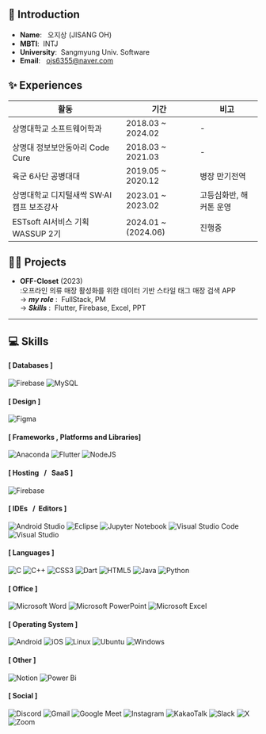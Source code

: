 ## 👋 Introduction
- **Name**:&nbsp;&nbsp; 오지상 (JISANG OH)
- **MBTI**:&nbsp;&nbsp;INTJ
- **University**:&nbsp;&nbsp;Sangmyung Univ. Software
- **Email**:&nbsp;&nbsp; ojs6355@naver.com

## ✨ Experiences
|활동|기간|비고|
|---|---|---|
|상명대학교 소프트웨어학과|2018.03 ~ 2024.02|-|
|상명대 정보보안동아리 Code Cure|2018.03 ~ 2021.03|-|
|육군 6사단 공병대대|2019.05 ~ 2020.12|병장 만기전역|
|상명대학교 디지털새싹 SW·AI 캠프 보조강사|2023.01 ~ 2023.02|고등심화반, 해커톤 운영|
|ESTsoft AI서비스 기획 WASSUP 2기|2024.01 ~ (2024.06)|진행중|

## 🧑‍💻 Projects
- **OFF-Closet**&nbsp;(2023) <br>
:오프라인 의류 매장 활성화를 위한 데이터 기반 스타일 태그 매장 검색 APP  <br>
&#8594; ***my role***&nbsp;:&nbsp;&nbsp;FullStack, PM<br>
&#8594; ***Skills***&nbsp;:&nbsp;&nbsp;Flutter, Firebase, Excel, PPT<br>

---
## 💻 Skills

#### [ Databases ]
![Firebase](https://img.shields.io/badge/Firebase-039BE5?style=for-the-badge&logo=Firebase&logoColor=white)
![MySQL](https://img.shields.io/badge/mysql-%2300f.svg?style=for-the-badge&logo=mysql&logoColor=white)

#### [ Design ]
![Figma](https://img.shields.io/badge/figma-%23F24E1E.svg?style=for-the-badge&logo=figma&logoColor=white)

#### [ Frameworks&nbsp;,&nbsp;Platforms and Libraries]
![Anaconda](https://img.shields.io/badge/Anaconda-%2344A833.svg?style=for-the-badge&logo=anaconda&logoColor=white)
![Flutter](https://img.shields.io/badge/Flutter-%2302569B.svg?style=for-the-badge&logo=Flutter&logoColor=white)
![NodeJS](https://img.shields.io/badge/node.js-6DA55F?style=for-the-badge&logo=node.js&logoColor=white)

#### [ Hosting &nbsp;&nbsp;/&nbsp;&nbsp; SaaS ]
![Firebase](https://img.shields.io/badge/firebase-%23039BE5.svg?style=for-the-badge&logo=firebase)

#### [ IDEs &nbsp;&nbsp;/&nbsp;&nbsp;Editors ]
![Android Studio](https://img.shields.io/badge/Android%20Studio-3DDC84.svg?style=for-the-badge&logo=android-studio&logoColor=white)
![Eclipse](https://img.shields.io/badge/Eclipse-FE7A16.svg?style=for-the-badge&logo=Eclipse&logoColor=white)
![Jupyter Notebook](https://img.shields.io/badge/jupyter-%23FA0F00.svg?style=for-the-badge&logo=jupyter&logoColor=white)
![Visual Studio Code](https://img.shields.io/badge/Visual%20Studio%20Code-0078d7.svg?style=for-the-badge&logo=visual-studio-code&logoColor=white)
![Visual Studio](https://img.shields.io/badge/Visual%20Studio-5C2D91.svg?style=for-the-badge&logo=visual-studio&logoColor=white)

#### [ Languages ]
![C](https://img.shields.io/badge/c-%2300599C.svg?style=for-the-badge&logo=c&logoColor=white)
![C++](https://img.shields.io/badge/c++-%2300599C.svg?style=for-the-badge&logo=c%2B%2B&logoColor=white)
![CSS3](https://img.shields.io/badge/css3-%231572B6.svg?style=for-the-badge&logo=css3&logoColor=white)
![Dart](https://img.shields.io/badge/dart-%230175C2.svg?style=for-the-badge&logo=dart&logoColor=white)
![HTML5](https://img.shields.io/badge/html5-%23E34F26.svg?style=for-the-badge&logo=html5&logoColor=white)
![Java](https://img.shields.io/badge/java-%23ED8B00.svg?style=for-the-badge&logo=openjdk&logoColor=white)
![Python](https://img.shields.io/badge/python-3670A0?style=for-the-badge&logo=python&logoColor=ffdd54)

#### [ Office ]
![Microsoft Word](https://img.shields.io/badge/Microsoft_Word-2B579A?style=for-the-badge&logo=microsoft-word&logoColor=white)
![Microsoft PowerPoint](https://img.shields.io/badge/Microsoft_PowerPoint-B7472A?style=for-the-badge&logo=microsoft-powerpoint&logoColor=white)
![Microsoft Excel](https://img.shields.io/badge/Microsoft_Excel-217346?style=for-the-badge&logo=microsoft-excel&logoColor=white)

#### [ Operating System ]
![Android](https://img.shields.io/badge/Android-3DDC84?style=for-the-badge&logo=android&logoColor=white)
![iOS](https://img.shields.io/badge/iOS-000000?style=for-the-badge&logo=ios&logoColor=white)
![Linux](https://img.shields.io/badge/Linux-FCC624?style=for-the-badge&logo=linux&logoColor=black)
![Ubuntu](https://img.shields.io/badge/Ubuntu-E95420?style=for-the-badge&logo=ubuntu&logoColor=white)
![Windows](https://img.shields.io/badge/Windows-0078D6?style=for-the-badge&logo=windows&logoColor=white)

#### [ Other ]
![Notion](https://img.shields.io/badge/Notion-%23000000.svg?style=for-the-badge&logo=notion&logoColor=white)
![Power Bi](https://img.shields.io/badge/power_bi-F2C811?style=for-the-badge&logo=powerbi&logoColor=black)

#### [ Social ]
![Discord](https://img.shields.io/badge/Discord-%235865F2.svg?style=for-the-badge&logo=discord&logoColor=white)
![Gmail](https://img.shields.io/badge/Gmail-D14836?style=for-the-badge&logo=gmail&logoColor=white)
![Google Meet](https://img.shields.io/badge/Google%20Meet-00897B?style=for-the-badge&logo=google-meet&logoColor=white)
![Instagram](https://img.shields.io/badge/Instagram-%23E4405F.svg?style=for-the-badge&logo=Instagram&logoColor=white)
![KakaoTalk](https://img.shields.io/badge/kakaotalk-ffcd00.svg?style=for-the-badge&logo=kakaotalk&logoColor=000000)
![Slack](https://img.shields.io/badge/Slack-4A154B?style=for-the-badge&logo=slack&logoColor=white)
![X](https://img.shields.io/badge/X-%23000000.svg?style=for-the-badge&logo=X&logoColor=white)
![Zoom](https://img.shields.io/badge/Zoom-2D8CFF?style=for-the-badge&logo=zoom&logoColor=white)
<br>
